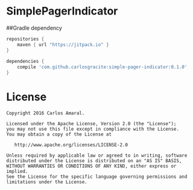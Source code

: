 # SimplePagerIndicator


##Gradle dependency
```groovy
repositories {
    maven { url "https://jitpack.io" }
}
    
dependencies {
    compile 'com.github.carlosgracite:simple-pager-indicator:0.1.0'
}
```


License
=======

    Copyright 2016 Carlos Amaral.

    Licensed under the Apache License, Version 2.0 (the "License");
    you may not use this file except in compliance with the License.
    You may obtain a copy of the License at

       http://www.apache.org/licenses/LICENSE-2.0

    Unless required by applicable law or agreed to in writing, software
    distributed under the License is distributed on an "AS IS" BASIS,
    WITHOUT WARRANTIES OR CONDITIONS OF ANY KIND, either express or implied.
    See the License for the specific language governing permissions and
    limitations under the License.
